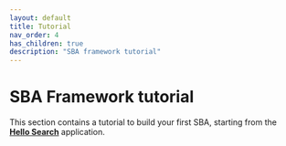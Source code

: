 ```yaml
---
layout: default
title: Tutorial
nav_order: 4
has_children: true
description: "SBA framework tutorial"
---
```


# SBA Framework tutorial

This section contains a tutorial to build your first SBA, starting from the [**Hello Search**]({{site.baseurl}}apps/1-hello-search.html) application.
